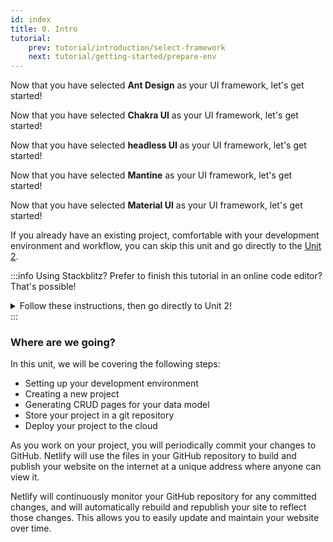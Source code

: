 ```yaml
---
id: index
title: 0. Intro
tutorial:
    prev: tutorial/introduction/select-framework
    next: tutorial/getting-started/prepare-env
---
```


<UIConditional is="antd">

Now that you have selected **Ant Design** as your UI framework, let's get started!

</UIConditional>

<UIConditional is="chakra-ui">

Now that you have selected **Chakra UI** as your UI framework, let's get started!

</UIConditional>

<UIConditional is="headless">

Now that you have selected **headless UI** as your UI framework, let's get started!

</UIConditional>

<UIConditional is="mantine">

Now that you have selected **Mantine** as your UI framework, let's get started!

</UIConditional>

<UIConditional is="mui">

Now that you have selected **Material UI** as your UI framework, let's get started!

</UIConditional>

If you already have an existing project, comfortable with your development environment and workflow, you can skip this unit and go directly to the [Unit 2](#).

:::info Using Stackblitz?
Prefer to finish this tutorial in an online code editor? That's possible!

<details>
<summary>Follow these instructions, then go directly to Unit 2!</summary>

**Set up StackBlitz**

<UIConditional is="antd">

1- Visit [xxxx](#) and open the "refine-antd-boilerplate" project.

</UIConditional>

<UIConditional is="chakra-ui">

1- Visit [xxxx](#) and open the "refine-chakra-ui-boilerplate" project.

</UIConditional>

<UIConditional is="headless">

1- Visit [xxxx](#) and open the "refine-headless-boilerplate" project.

</UIConditional>

<UIConditional is="mantine">

1- Visit [xxxx](#) and open the "refine-mantine-boilerplate" project.

</UIConditional>

<UIConditional is="mui">

1- Visit [xxxx](#) and open the "refine-mui-boilerplate" project.

</UIConditional>

2- Click “Sign in” on the top right to log in using your GitHub credentials.

3- In the upper left of the StackBlitz editor window, click to “fork” the template (save to your own account dashboard).

<UIConditional is="antd">

4- Wait for the project to load, and you will see a live preview of the “refine-antd-boilerplate” starter.

</UIConditional>

<UIConditional is="chakra-ui">

4- Wait for the project to load, and you will see a live preview of the “refine-chakra-ui-boilerplate” starter.

</UIConditional>

<UIConditional is="headless">

4- Wait for the project to load, and you will see a live preview of the “refine-headless-boilerplate” starter.

</UIConditional>

<UIConditional is="mantine">

4- Wait for the project to load, and you will see a live preview of the “refine-mantine-boilerplate” starter.

</UIConditional>

<UIConditional is="mui">

4- Wait for the project to load, and you will see a live preview of the “refine-mui-boilerplate” starter.

</UIConditional>

**Make Changes**

In the file pane, you should see `src/app.tsx`. Click to open it, and follow [Generate CRUD pages automatically with Inferencer](#) to make a change to this file.

**Create a GitHub Repository**

1- Press the "Connect Repository" button at the top of your list of files, enter a new name for your repository, and click "Create repo & push".
2- When you have changes to be committed back to GitHub, a “Commit” button will appear at the top left of your workspace. Clicking on this will allow you to enter a commit message, and update your repository.

**Deploy your App**

If you’d like to deploy to Netlify, skip to [Deploy your app to the web](#). Otherwise, skip to [Unit 2](#) to start building with **refine**!

</details>
:::

### Where are we going?

In this unit, we will be covering the following steps:

-   Setting up your development environment
-   Creating a new project
-   Generating CRUD pages for your data model
-   Store your project in a git repository
-   Deploy your project to the cloud

As you work on your project, you will periodically commit your changes to GitHub. Netlify will use the files in your GitHub repository to build and publish your website on the internet at a unique address where anyone can view it.

Netlify will continuously monitor your GitHub repository for any committed changes, and will automatically rebuild and republish your site to reflect those changes. This allows you to easily update and maintain your website over time.
